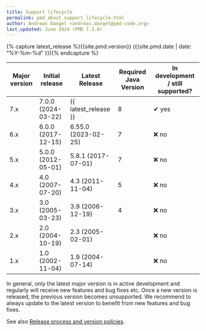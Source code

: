 ```yaml
---
title: Support lifecycle
permalink: pmd_about_support_lifecycle.html
author: Andreas Dangel <andreas.dangel@pmd-code.org>
last_updated: June 2024 (PMD 7.3.0)
---
```


{% capture latest_release %}{{site.pmd.version}} ({{site.pmd.date | date: "%Y-%m-%d" }}){% endcapture %}

| Major version | Initial release    | Latest Release       | Required Java Version | In development / still supported? |
|---------------|--------------------|----------------------|-----------------------|-----------------------------------|
| 7.x           | 7.0.0 (2024-03-22) | {{ latest_release }} | 8                     | ✔ yes                             |
| 6.x           | 6.0.0 (2017-12-15) | 6.55.0 (2023-02-25)  | 7                     | ❌ no                              |
| 5.x           | 5.0.0 (2012-05-01) | 5.8.1 (2017-07-01)   | 7                     | ❌ no                              |
| 4.x           | 4.0 (2007-07-20)   | 4.3 (2011-11-04)     | 5                     | ❌ no                              |
| 3.x           | 3.0 (2005-03-23)   | 3.9 (2006-12-19)     | 4                     | ❌ no                              |
| 2.x           | 2.0 (2004-10-19)   | 2.3 (2005-02-01)     |                       | ❌ no                              |
| 1.x           | 1.0 (2002-11-04)   | 1.9 (2004-07-14)     |                       | ❌ no                              |

In general, only the latest major version is in active development and regularly will receive new features
and bug fixes etc.
Once a new version is released, the previous version becomes unsupported.
We recommend to always update to the latest version to benefit from new features and bug fixes.

See also [Release process and version policies](pmd_about_release_policies.html).
